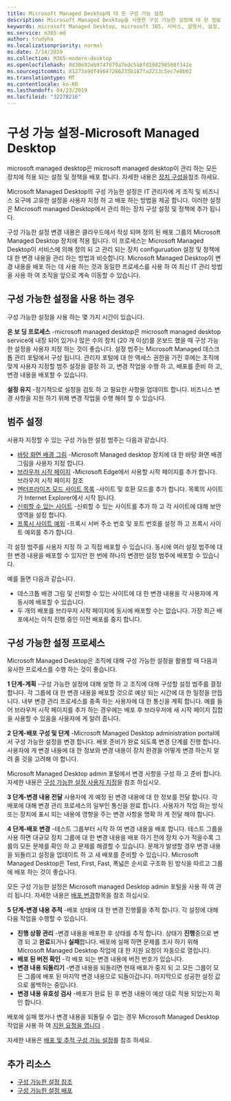 ```yaml
---
title: Microsoft Managed Desktop에 대 한 구성 가능 설정
description: Microsoft Managed Desktop을 사용한 구성 가능한 설정에 대 한 정보
keywords: microsoft Managed Desktop, microsoft 365, 서비스, 설명서, 설정, 구성 가능한 설정
ms.service: m365-md
author: trudyha
ms.localizationpriority: normal
ms.date: 2/14/2019
ms.collection: M365-modern-desktop
ms.openlocfilehash: 0d30e92eb9747079a7edc5a8fd198298508f342e
ms.sourcegitcommit: 81273a9df49647286235b187fa2213c5ec7e8b62
ms.translationtype: MT
ms.contentlocale: ko-KR
ms.lasthandoff: 04/23/2019
ms.locfileid: "32278216"
---
```

# <a name="configurable-settings---microsoft-managed-desktop"></a>구성 가능 설정-Microsoft Managed Desktop

microsoft managed desktop은 microsoft managed desktop이 관리 하는 모든 장치에 적용 되는 설정 및 정책을 배포 합니다. 자세한 내용은 [장치 구성을](../service-description/device-policies.md)참조 하세요.

Microsoft Managed Desktop의 구성 가능한 설정은 IT 관리자에 게 조직 및 비즈니스 요구에 고유한 설정을 사용자 지정 하 고 배포 하는 방법을 제공 합니다. 이러한 설정은 Microsoft managed Desktop에서 관리 하는 장치 구성 설정 및 정책에 추가 됩니다.  

구성 가능한 설정 변경 내용은 클라우드에서 작성 되며 정의 된 배포 그룹의 Microsoft Managed Desktop 장치에 적용 됩니다. 이 프로세스는 Microsoft Managed Desktop이 서비스에 의해 정의 되 고 관리 되는 장치 configuruation 설정 및 정책에 대 한 변경 내용을 관리 하는 방법과 비슷합니다. Microsoft Managed Desktop이 변경 내용을 배포 하는 데 사용 하는 것과 동일한 프로세스를 사용 하 여 최신 IT 관리 방법을 사용 하 여 조직을 앞으로 계속 이동할 수 있습니다.

## <a name="when-to-use-configurable-settings"></a>구성 가능한 설정을 사용 하는 경우

구성 가능한 설정을 사용 하는 몇 가지 시간이 있습니다. 

**온 보 딩 프로세스** -microsoft managed desktop은 microsoft managed desktop service에 내장 되어 있거나 많은 수의 장치 (20 개 이상)를 온보드 했을 때 구성 가능한 설정을 사용자 지정 하는 것이 좋습니다. 설정 범주는 Microsoft Managed 데스크톱 관리 포털에서 구성 됩니다. 관리자 포털에 대 한 액세스 권한을 가진 후에는 조직에 맞게 사용자 지정할 범주 설정을 결정 하 고, 변경 작업을 수행 하 고, 배포를 준비 하 고, 변경 내용을 배포할 수 있습니다.

**설정 유지** -정기적으로 설정을 검토 하 고 필요한 사항을 업데이트 합니다. 비즈니스 변경 사항을 지원 하기 위해 변경 작업을 수행 해야 할 수 있습니다.   

## <a name="setting-categories"></a>범주 설정

사용자 지정할 수 있는 구성 가능한 설정 범주는 다음과 같습니다.
- [바탕 화면 배경 그림](config-setting-ref.md#desktop-background-picture) -Microsoft Managed desktop 장치에 대 한 바탕 화면 배경 그림을 사용자 지정 합니다. 
- [브라우저 시작 페이지](config-setting-ref.md#browser-start-pages) -Microsoft Edge에서 사용할 시작 페이지를 추가 합니다. 브라우저 시작 페이지 참조
- [엔터프라이즈 모드 사이트 목록](config-setting-ref.md#enterprise-mode-site-list-location) -사이트 및 호환 모드를 추가 합니다. 목록의 사이트가 Internet Explorer에서 시작 됩니다. 
- [신뢰할 수 있는 사이트](config-setting-ref.md#trusted-sites) -신뢰할 수 있는 사이트를 추가 하 고 각 사이트에 대해 보안 영역을 설정 합니다. 
- [프록시 사이트 예외](config-setting-ref.md#proxy) -프록시 서버 주소 번호 및 포트 번호를 설정 하 고 프록시 사이트 예외를 추가 합니다.

각 설정 범주를 사용자 지정 하 고 직접 배포할 수 있습니다. 동시에 여러 설정 범주에 대 한 변경 내용을 배포할 수 있지만 한 번에 하나의 변경만 설정 범주에 배포할 수 있습니다.

예를 들면 다음과 같습니다.
- 데스크톱 배경 그림 및 신뢰할 수 있는 사이트에 대 한 변경 내용을 각 사용자에 게 동시에 배포할 수 있습니다. 
- 두 개의 배포를 브라우저 시작 페이지에 동시에 배포할 수는 없습니다. 가장 최근 배포에서는 아직 진행 중인 이전 배포를 중지 합니다.

## <a name="configurable-setting-process"></a>구성 가능한 설정 프로세스

Microsoft Managed Desktop은 조직에 대해 구성 가능한 설정을 활용할 때 다음과 유사한 프로세스를 수행 하는 것이 좋습니다.

**1 단계-계획** -구성 가능한 설정에 대해 설명 하 고 조직에 대해 구성할 설정 범주를 결정 합니다. 각 그룹에 대 한 변경 내용을 배포할 것으로 예상 되는 시간에 대 한 일정을 만듭니다. 내부 변경 관리 프로세스를 충족 하는 사용자에 대 한 통신을 계획 합니다. 예를 들어 브라우저 시작 페이지를 추가 하는 경우에는 배포 후 브라우저에 새 시작 페이지 집합을 사용할 수 있음을 사용자에 게 알려 줍니다.  

**2 단계-배포 구성 및 단계** -Microsoft Managed Desktop administration portal에서 구성 가능한 설정을 변경 합니다. 배포 준비가 완료 되도록 변경 단계를 진행 합니다. 사용자에 게 변경 내용에 대 한 정보와 변경 내용이 장치 환경을 어떻게 변경 하는지 알려 줄 것을 고려해 야 합니다.   

Microsoft Managed Desktop admin 포털에서 변경 사항을 구성 하 고 준비 합니다. 자세한 내용은 [구성 가능한 설정 사용자 지정](config-setting-ref.md)을 참조 하십시오. 

**3 단계-변경 내용 전달** 사용자에 게 예정 된 변경 내용에 대 한 정보를 전달 합니다. 각 배포에 대해 변경 관리 프로세스의 일부인 통신을 완료 합니다. 사용자가 작업 하는 방식 또는 장치에 표시 되는 내용에 영향을 주는 변경 사항을 명확 하 게 전달 해야 합니다.

**4 단계-배포 변경** -테스트 그룹부터 시작 하 여 변경 내용을 배포 합니다. 테스트 그룹을 사용 하면 대규모 장치 그룹에 대 한 변경 내용을 배포 하기 전에 장치 수가 적을수록 그룹의 모든 문제를 확인 하 고 문제를 해결할 수 있습니다. 문제가 발생할 경우 변경 내용을 되돌리고 설정을 업데이트 하 고 새 배포를 준비할 수 있습니다. Microsoft Managed Desktop은 Test, First, Fast, 폭넓은 순서로 구조화 된 방식을 따르고 그룹에 배포 하는 것이 좋습니다.   

모든 구성 가능한 설정은 Microsoft managed Desktop admin 포털을 사용 하 여 관리 됩니다. 자세한 내용은 [배포 변경](config-setting-deploy.md)항목을 참조 하십시오. 

**5 단계-변경 내용 추적** -배포 상태에 대 한 변경 진행률을 추적 합니다. 각 설정에 대해 다음 작업을 수행할 수 있습니다.
- **진행 상황 관리** -변경 내용을 배포한 후 상태를 추적 합니다. 상태가 **진행**중으로 변경 되 고 **완료**되거나 **실패**합니다. 배포에 실패 하면 문제를 조사 하기 위해 Microsoft Managed Desktop 작업에 대 한 지원 요청이 자동으로 열립니다.  
- **배포 된 버전 확인** -각 배포 되는 변경 내용에 버전 번호가 있습니다.
- **변경 내용 되돌리기** -변경 내용을 되돌리면 현재 배포가 중지 되 고 모든 그룹이 모든 그룹에 배포 된 마지막 변경 내용으로 되돌아갑니다. 마지막으로 성공한 설정 값으로 롤백하는 중입니다.
- **변경 내용 유효성 검사** -배포가 완료 된 후 변경 내용이 예상 대로 적용 되었는지 확인 합니다.  

배포에 실패 했거나 변경 내용을 되돌릴 수 없는 경우 Microsoft Managed Desktop 작업을 사용 하 여 [지원 요청을 엽니다](admin-support.md) . 

자세한 내용은 [배포 및 추적 구성 가능 설정](config-setting-deploy.md)를 참조 하세요.

## <a name="additional-resources"></a>추가 리소스
- [구성 가능한 설정 참조](config-setting-ref.md) 
- [구성 가능한 설정 배포](config-setting-deploy.md) 
